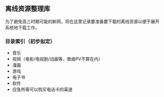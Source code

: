 ## 离线资源整理库

为了避免高三时期可能的断网，将在这里记录要准备要下载的离线资源以便于展开系统地下载工作。

### 目录索引（初步拟定）

- 音乐
- 视频（电影/电视剧/动画等，歌曲PV不算在内）
- 漫画
- 游戏
- 电子书
- 软件
- 应急所需可以购买电话卡的渠道
